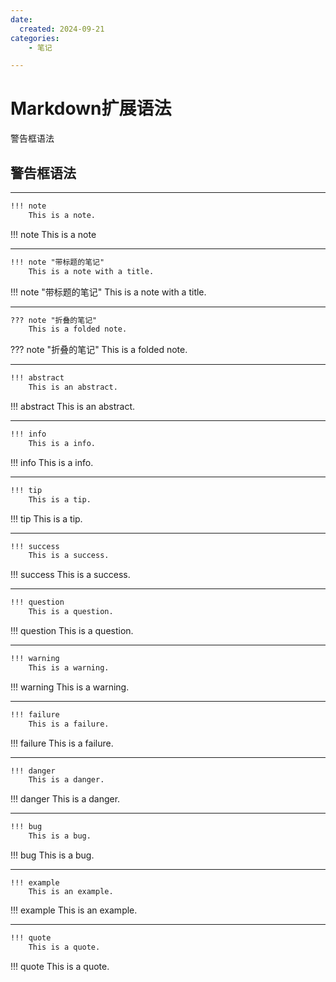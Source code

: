 ```yaml
---
date:
  created: 2024-09-21
categories: 
    - 笔记

---
```


# Markdown扩展语法

警告框语法
<!-- more -->

## 警告框语法

------



```markdown
!!! note
	This is a note.                                                                      
```
!!! note
    This is a note

------




```markdown
!!! note "带标题的笔记"
    This is a note with a title.
```
!!! note "带标题的笔记"
    This is a note with a title.

------



```markdown
??? note "折叠的笔记"
    This is a folded note.
```
??? note "折叠的笔记"
    This is a folded note.

------



```markdown
!!! abstract
    This is an abstract.
```
!!! abstract
    This is an abstract.

------



```markdown
!!! info
    This is a info.
```
!!! info
    This is a info.

------



```markdown
!!! tip
    This is a tip.
```
!!! tip
    This is a tip.

------



```markdown
!!! success
    This is a success.
```
!!! success
    This is a success.

------



```markdown
!!! question
    This is a question.
```
!!! question
    This is a question.

------



```markdown
!!! warning
    This is a warning.
```
!!! warning
    This is a warning.

------



```markdown
!!! failure
    This is a failure.
```
!!! failure
    This is a failure.

------



```markdown
!!! danger
    This is a danger.
```
!!! danger
    This is a danger.

------



```markdown
!!! bug
    This is a bug.
```
!!! bug
    This is a bug.

------



```markdwon
!!! example
    This is an example.
```
!!! example
    This is an example.

------



```markdown
!!! quote
    This is a quote.
```
!!! quote
    This is a quote.
